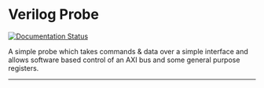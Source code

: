 
# Verilog Probe

[![Documentation Status](https://readthedocs.org/projects/verilog-probe/badge/?version=latest)](http://verilog-probe.readthedocs.io/README)

A simple probe which takes commands & data over a simple interface and allows
software based control of an AXI bus and some general purpose registers.

---

